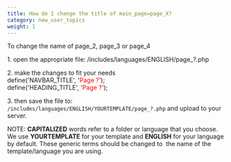 ```yaml
---
title: How do I change the title of main_page=page_X?
category: new_user_topics 
weight: 1
---
```

To change the name of page_2, page_3 or page_4  

1\. open the appropriate file: /includes/languages/ENGLISH/page_?.php  

2\. make the changes to fit your needs  
<span class="Code">define('NAVBAR_TITLE', '<font color="#ff0000">Page ?</font>');  
define('HEADING_TITLE', '<font color="#ff0000">Page ?</font>');</span>  

3\. then save the file to:  
`/includes/languages/ENGLISH/YOURTEMPLATE/page_?.php` and upload to your server.  

NOTE: **CAPITALIZED** words refer to a folder or language that you choose. We use **YOURTEMPLATE** for your template and **ENGLISH** for your language by default. These generic terms should be changed to  the name of the  template/language you are using.
